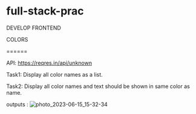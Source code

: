 # full-stack-prac
DEVELOP FRONTEND

COLORS

======

API: https://reqres.in/api/unknown

Task1: Display all color names as a list.

Task2: Display all color names and text should be shown in same color as name.

outputs :
![photo_2023-06-15_15-32-34](https://github.com/kl2000032271/full-stack-prac/assets/100039506/5e46983a-a024-4269-b540-eae0dc202dbe)


